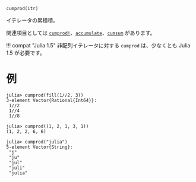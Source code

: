 ```
cumprod(itr)
```

イテレータの累積積。

関連項目としては [`cumprod!`](@ref)、[`accumulate`](@ref)、[`cumsum`](@ref) があります。

!!! compat "Julia 1.5"
    非配列イテレータに対する `cumprod` は、少なくとも Julia 1.5 が必要です。


# 例

```jldoctest
julia> cumprod(fill(1//2, 3))
3-element Vector{Rational{Int64}}:
 1//2
 1//4
 1//8

julia> cumprod((1, 2, 1, 3, 1))
(1, 2, 2, 6, 6)

julia> cumprod("julia")
5-element Vector{String}:
 "j"
 "ju"
 "jul"
 "juli"
 "julia"
```
